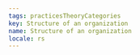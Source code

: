 ```yaml
---
tags: practicesTheoryCategories
key: Structure of an organization
name: Structure of an organization
locale: rs
---
```


